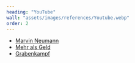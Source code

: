 ```yaml
---
heading: "YouTube"
wall: "assets/images/references/Youtube.webp"
order: 2
---
```

<ul class="list-inner text-center">
    <li><a href="https://youtu.be/sVxsfVK-eXw">Marvin Neumann</a></li>
    <li><a href="https://youtu.be/zf9SgNbWKEY">Mehr als Geld</a></li>
    <li><a href="https://youtu.be/g8InSJzYUzI">Grabenkampf</a></li>
</ul>

